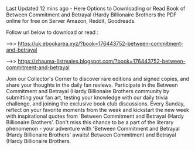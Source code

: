Last Updated 12 mins ago - Here Options to Downloading or Read Book of Between Commitment and Betrayal (Hardy Billionaire Brothers the PDF online for free on Server Amazon, Reddit, Goodreads.
 
Follow url below to download or read :
 
-->> https://uk.ebookarea.xyz/?book=176443752-between-commitment-and-betrayal
 
-->> https://zhauma-listreales.blogspot.com/?book=176443752-between-commitment-and-betrayal
 
Join our Collector's Corner to discover rare editions and signed copies, and share your thoughts in the daily fan reviews.
Participate in the Between Commitment and Betrayal (Hardy Billionaire Brothers community by submitting your fan art, testing your knowledge with our daily trivia challenge, and joining the exclusive book club discussions.
Every Sunday, reflect on your favorite moments from the week and kickstart the new week with inspirational quotes from 'Between Commitment and Betrayal (Hardy Billionaire Brothers'. Don't miss this chance to be a part of the literary phenomenon - your adventure with 'Between Commitment and Betrayal (Hardy Billionaire Brothers' awaits! Between Commitment and Betrayal (Hardy Billionaire Brothers.
